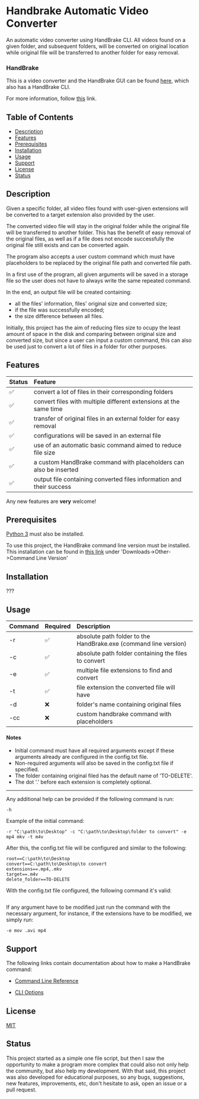 # Handbrake Automatic Video Converter

An automatic video converter using HandBrake CLI. All videos found on a given folder, and subsequent folders, will be
converted on original location while original file will be transferred to another folder for easy removal.

### HandBrake

This is a video converter and the HandBrake GUI can be found [here](https://handbrake.fr), which also has a HandBrake
CLI.

For more information, follow [this](https://handbrake.fr/docs/en/latest/table-of-contents.html) link.

## Table of Contents

- [Description](#description)
- [Features](#features)
- [Prerequisites](#prerequisites)
- [Installation](#installation)
- [Usage](#usage)
- [Support](#support)
- [License](#license)
- [Status](#status)

<a name="description"></a>

## Description

Given a specific folder, all video files found with user-given extensions will be converted to a target extension also
provided by the user.

The converted video file will stay in the original folder while the original file will be transferred to another folder.
This has the benefit of easy removal of the original files, as well as if a file does not encode successfully the
original file still exists and can be converted again.

The program also accepts a user custom command which must have placeholders to be replaced by the original file path and
converted file path.

In a first use of the program, all given arguments will be saved in a storage file so the user does not have to always
write the same repeated command.

In the end, an output file will be created containing:

- all the files' information, files' original size and converted size;
- if the file was successfully encoded;
- the size difference between all files.

Initially, this project has the aim of reducing files size to ocupy the least amount of space in the disk and comparing
between original size and converted size, but since a user can input a custom command, this can also be used just to
convert a lot of files in a folder for other purposes.

<a name="features"></a>

## Features

| Status | Feature                                                              |
|:-------|:---------------------------------------------------------------------|
| ✅      | convert a lot of files in their corresponding folders                |
| ✅      | convert files with multiple different extensions at the same time    |
| ✅      | transfer of original files in an external folder for easy removal    |
| ✅      | configurations will be saved in an external file                     |
| ✅      | use of an automatic basic command aimed to reduce file size          |
| ✅      | a custom HandBrake command with placeholders can also be inserted    |
| ✅      | output file containing converted files information and their success |

Any new features are **very** welcome!

<a name="prerequisites"></a>

## Prerequisites

[Python 3](https://www.python.org/downloads/) must also be installed.

To use this project, the HandBrake command line version must be installed. This installation can be found
in [this link](https://handbrake.fr/downloads.php) under 'Downloads->Other->Command Line Version'

<a name="installation"></a>

## Installation

???

<a name="usage"></a>

## Usage

| Command | Required | Description                                                      |
|:--------|:---------|:-----------------------------------------------------------------|
| -r      | ✅        | absolute path folder to the HandBrake.exe (command line version) |
| -c      | ✅        | absolute path folder containing the files to convert             |
| -e      | ✅        | multiple file extensions to find and convert                     |
| -t      | ✅        | file extension the converted file will have                      |
| -d      | ❌        | folder's name containing original files                          |
| -cc     | ❌        | custom handbrake command with placeholders                       |

#### Notes

- Initial command must have all required arguments except if these arguments already are configured in the config.txt
  file.
- Non-required arguments will also be saved in the config.txt file if specified.
- The folder containing original filed has the default name of 'TO-DELETE'.
- The dot '.' before each extension is completely optional.

---

Any additional help can be provided if the following command is run:

```
-h
```

Example of the initial command:

```
-r "C:\path\to\Desktop" -c "C:\path\to\Desktop\folder to convert" -e mp4 mkv -t m4v
```

After this, the config.txt file will be configured and similar to the following:

```
root==C:\path\to\Desktop
convert==C:\path\to\Desktop\to convert
extensions==.mp4,.mkv
target==.m4v
delete_folder==TO-DELETE
```

With the config.txt file configured, the following command it's valid:

```
```

If any argument have to be modified just run the command with the necessary argument, for instance, if the extensions
have to be modified, we simply run:

```
-e mov .avi mp4
```

<a name="support"></a>

## Support

The following links contain documentation about how to make a HandBrake command:

- [Command Line Reference](https://handbrake.fr/docs/en/latest/cli/command-line-reference.html)

- [CLI Options](https://handbrake.fr/docs/en/latest/cli/cli-options.html)

<a name="license"></a>

## License

[MIT](https://choosealicense.com/licenses/mit/)

<a name="status"></a>

## Status

This project started as a simple one file script, but then I saw the opportunity to make a program more complex that could also not only help the community, but also help my development. With that said, this project was also developed for educational purposes, so any bugs, suggestions, new features, improvements, etc, don't hesitate to ask, open an issue or a pull request.